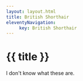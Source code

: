```yaml
---
layout: layout.html
title: British Shorthair
eleventyNavigation: 
     key: British Shorthair
---
```

# {{ title }}

I don't know what these are.